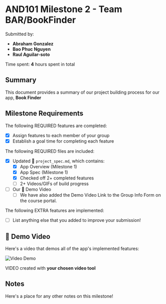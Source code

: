 <!-- (This is a comment) INSTRUCTIONS: Go through this page and fill out any **bolded** entries with their correct values.-->

# AND101 Milestone 2 - **Team BAR/BookFinder**

Submitted by:
- **Abraham Gonzalez**
- **Bao Phuc Nguyen**
- **Raul Aguilar-soto**

Time spent: **4** hours spent in total

## Summary

This document provides a summary of our project building process for our app, **Book Finder**

## Milestone Requirements

<!-- Please be sure to change the [ ] to [x] for any features you completed.  If a feature is not checked [x], you might miss the points for that item! -->

The following REQUIRED features are completed:

- [x] Assign features to each member of your group
- [x] Establish a goal time for completing each feature

The following REQUIRED files are included:

- [x] Updated 📄 `project_spec.md`, which contains:
  - [X] App Overview (Milestone 1)
  - [X] App Spec (Milestone 1)
  - [x] Checked off 2+ completed features
  - [ ] 2+ Videos/GIFs of build progress

- [ ] Our 🎥 Demo Video
  - [ ] We have also added the Demo Video Link to the Group Info Form on the course portal.

The following EXTRA features are implemented:

- [ ] List anything else that you added to improve your submission!

## 🎥 Demo Video

Here's a video that demos all of the app's implemented features:

<img src='[http://i.imgur.com/link/to/your/gif/file.gif](https://i.giphy.com/media/v1.Y2lkPTc5MGI3NjExMjdiZ2h3MjRpMzBmYmZuNjV5Z2FqdWFra3Uxczd2amlqdjg0NnVyciZlcD12MV9pbnRlcm5hbF9naWZfYnlfaWQmY3Q9Zw/ZJiPjzfiynbsLLt0Hk/giphy.gif)' title='Video Demo' width='' alt='Video Demo' />

VIDEO created with **your chosen video tool**

## Notes

Here's a place for any other notes on this milestone!
